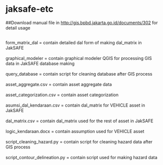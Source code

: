 # jaksafe-etc

##Download manual file in http://gis.bpbd.jakarta.go.id/documents/302 for detail usage

<br>form_matrix_dal               = contain detailed dal form of making dal_matrix in JakSAFE<br/>
<br>graphical_modeler             = contain graphical modeler QGIS for processing GIS data in JakSAFE database making<br/>
<br>query_database                = contain script for cleaning database after GIS process<br/>
<br>asset_aggregate.csv           = contain asset aggregate data<br/>
<br>asset_categorization.csv      = contain asset categorization<br/>
<br>asumsi_dal_kendaraan.csv      = contain dal_matrix for VEHICLE asset in JakSAFE<br/>
<br>dal_matrix.csv                = contain dal_matrix used for the rest of asset in JakSAFE<br/>
<br>logic_kendaraan.docx          = contain assumption used for VEHICLE asset<br/>
<br>script_cleaning_hazard.py     = contain script for cleaning hazard data after GIS process<br/>
<br>script_contour_delineation.py = contain script used for making hazard data<br/>
